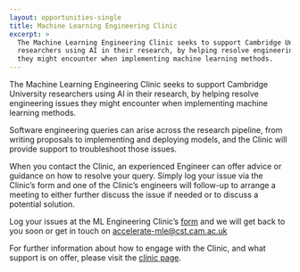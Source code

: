```yaml
---
layout: opportunities-single
title: Machine Learning Engineering Clinic
excerpt: >
  The Machine Learning Engineering Clinic seeks to support Cambridge University
  researchers using AI in their research, by helping resolve engineering issues
  they might encounter when implementing machine learning methods.
---
```

The Machine Learning Engineering Clinic seeks to support Cambridge University researchers using AI in their research, by helping resolve engineering issues they might encounter when implementing machine learning methods.


Software engineering queries can arise across the research pipeline, from writing proposals to implementing and deploying models, and the Clinic will provide support to troubleshoot those issues.


When you contact the Clinic, an experienced Engineer can offer advice or guidance on how to resolve your query. Simply log your issue via the Clinic’s form and one of the Clinic’s engineers will follow-up to arrange a meeting to either further discuss the issue if needed or to discuss a potential solution.


Log your issues at the ML Engineering Clinic’s [form](https://forms.office.com/Pages/ResponsePage.aspx?id=RQSlSfq9eUut41R7TzmG6SaVOxbmBOdAg9GzbnrB5IRUNDhIUjNCRkI0SjFaV1Y2VDRTR1pPWTNKOS4u) and we will get back to you soon or get in touch on accelerate-mle@cst.cam.ac.uk 


For further information about how to engage with the Clinic, and what support is on offer, please visit the [clinic page](https://acceleratescience.github.io/machine-learning-clinic).